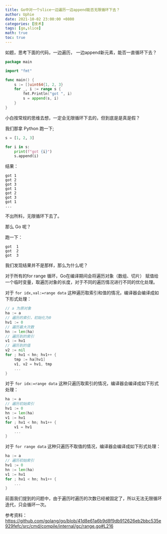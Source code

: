```yaml
---
title: Go中对一个slice一边遍历一边append能否无限循环下去？
author: Uphie
date: 2021-10-02 23:00:00 +0800
categories: [技术]
tags: [go,slice]
math: true
toc: true
---
```



如题，思考下面的代码，一边遍历， 一边append新元素，能否一直循环下去？
```go
package main

import "fmt"

func main() {
	s := []uint64{1, 2, 3}
	for _, i := range s {
		fmt.Println("got ", i)
		s = append(s, i)
	}
}
```
小白按常规的思维去想，一定会无限循环下去的，但到底是是真是假？

我们那拿 Python 跑一下;
```python
s = [1, 2, 3]

for i in s:
    print(f"got {i}")
    s.append(i)
```

结果：
```
got 1
got 2
got 3
got 1
got 2
got 3
got 1
...
```
不出所料，无限循环下去了。

那么 Go 呢？

跑一下：
```
got  1
got  2
got  3
```

我们发现结果并不是那样，那么为什么呢？

对于所有的for range 循环，Go在编译期间会将遍历对象（数组、切片） 赋值给一个临时变量，取遍历对象的长度，对于不同的遍历情况进行不同的优化处理。

对于 `for idx,val:=range data` 这种遍历取索引和值的情况，编译器会编译成如下形式处理：
```go
// a 为原对象
ha := a
// 遍历的索引，初始化为0
hv1 := 0
// 遍历最大次数
hn := len(ha)
// 遍历到的索引
v1 := hv1
// 遍历到的值
v2 := nil
for ; hv1 < hn; hv1++ {
    tmp := ha[hv1]
    v1, v2 = hv1, tmp
    ...
}
```
对于 `for idx:=range data` 这种只遍历取索引的情况，编译器会编译成如下形式处理：
```go
ha := a
// 遍历初始索引
hv1 := 0
hn := len(ha)
v1 := hv1
for ; hv1 < hn; hv1++ {
    v1 = hv1
    ...
}
```

对于 `for range data` 这种只遍历不取值的情况，编译器会编译成如下形式处理：
```go
ha := a
// 遍历初始索引
hv1 := 0
hn := len(ha)
v1 := hv1
for ; hv1 < hn; hv1++ {
    ...
}
```

前面我们提到的问题中，由于遍历时遍历的次数已经被固定了，所以无法无限循环迭代，只会循环一次。

参考资料：https://github.com/golang/go/blob/41d8e61a6b9d8f9db912626eb2bbc535e929fefc/src/cmd/compile/internal/gc/range.go#L216
